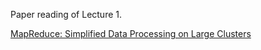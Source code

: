 Paper reading of Lecture 1.

[MapReduce: Simplified Data Processing on Large Clusters](https://pdos.csail.mit.edu/6.824/papers/mapreduce.pdf)

